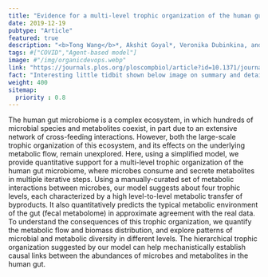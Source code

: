 ```yaml
---
title: "Evidence for a multi-level trophic organization of the human gut microbiome"
date: 2019-12-19
pubtype: "Article"
featured: true
description: "<b>Tong Wang</b>*, Akshit Goyal*, Veronika Dubinkina, and Sergei Maslov, <i><b>PLoS Computational Biology</b>, 2019</i>"
tags: #["COVID","Agent-based model"]
image: #"/img/organicdevops.webp"
link: "https://journals.plos.org/ploscompbiol/article?id=10.1371/journal.pcbi.1007524"
fact: "Interesting little tidbit shown below image on summary and detail page"
weight: 400
sitemap:
  priority : 0.8
---
```


The human gut microbiome is a complex ecosystem, in which hundreds of microbial species and metabolites coexist, in part due to an extensive network of cross-feeding interactions. However, both the large-scale trophic organization of this ecosystem, and its effects on the underlying metabolic flow, remain unexplored. Here, using a simplified model, we provide quantitative support for a multi-level trophic organization of the human gut microbiome, where microbes consume and secrete metabolites in multiple iterative steps. Using a manually-curated set of metabolic interactions between microbes, our model suggests about four trophic levels, each characterized by a high level-to-level metabolic transfer of byproducts. It also quantitatively predicts the typical metabolic environment of the gut (fecal metabolome) in approximate agreement with the real data. To understand the consequences of this trophic organization, we quantify the metabolic flow and biomass distribution, and explore patterns of microbial and metabolic diversity in different levels. The hierarchical trophic organization suggested by our model can help mechanistically establish causal links between the abundances of microbes and metabolites in the human gut.